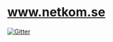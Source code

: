 # www.netkom.se

[![Gitter](https://badges.gitter.im/netkom_se/Lobby.svg)](https://gitter.im/netkom_se/Lobby?utm_source=badge&utm_medium=badge&utm_campaign=pr-badge&utm_content=badge)